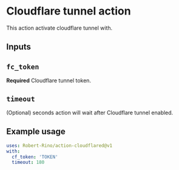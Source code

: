 # Cloudflare tunnel action

This action activate cloudflare tunnel with.

## Inputs

## `fc_token`

**Required** Cloudflare tunnel token.

## `timeout`

(Optional) seconds action will wait after Cloudflare tunnel enabled.


## Example usage

```yaml
uses: Robert-Rino/action-cloudflared@v1
with:
  cf_token: 'TOKEN'
  timeout: 180
```
